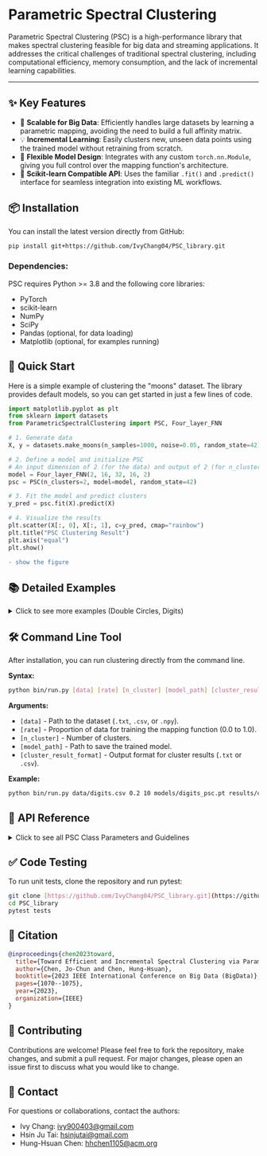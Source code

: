 # Parametric Spectral Clustering

Parametric Spectral Clustering (PSC) is a high-performance library that makes spectral clustering feasible for big data and streaming applications. It addresses the critical challenges of traditional spectral clustering, including computational efficiency, memory consumption, and the lack of incremental learning capabilities.

---

## ✨ Key Features

* 🚀 **Scalable for Big Data**: Efficiently handles large datasets by learning a parametric mapping, avoiding the need to build a full affinity matrix.
* 💡 **Incremental Learning**: Easily clusters new, unseen data points using the trained model without retraining from scratch.
* 🧠 **Flexible Model Design**: Integrates with any custom `torch.nn.Module`, giving you full control over the mapping function's architecture.
* 🐍 **Scikit-learn Compatible API**: Uses the familiar `.fit()` and `.predict()` interface for seamless integration into existing ML workflows.

## 📦 Installation

You can install the latest version directly from GitHub:

```bash
pip install git+https://github.com/IvyChang04/PSC_library.git
```

### Dependencies:
PSC requires Python >= 3.8 and the following core libraries:

* PyTorch
* scikit-learn
* NumPy
* SciPy
* Pandas (optional, for data loading)
* Matplotlib (optional, for examples running)

## 🚀 Quick Start

Here is a simple example of clustering the "moons" dataset. The library provides default models, so you can get started in just a few lines of code.

```python
import matplotlib.pyplot as plt
from sklearn import datasets
from ParametricSpectralClustering import PSC, Four_layer_FNN

# 1. Generate data
X, y = datasets.make_moons(n_samples=1000, noise=0.05, random_state=42)

# 2. Define a model and initialize PSC
# An input dimension of 2 (for the data) and output of 2 (for n_clusters)
model = Four_layer_FNN(2, 16, 32, 16, 2) 
psc = PSC(n_clusters=2, model=model, random_state=42)

# 3. Fit the model and predict clusters
y_pred = psc.fit(X).predict(X)

# 4. Visualize the results
plt.scatter(X[:, 0], X[:, 1], c=y_pred, cmap="rainbow")
plt.title("PSC Clustering Result")
plt.axis("equal")
plt.show()
```

```diff
- show the figure
```

## 📚 Detailed Examples 
<details>
  <summary>Click to see more examples (Double Circles, Digits)</summary>
  **Example: Clustering Double Circles Dataset**

  The double circles dataset is challenging because one cluster is inside another. PSC learns to map these points to a space where they are linearly separable.

  ```python
import numpy as np
import matplotlib.pyplot as plt
import torch.nn as nn

from sklearn import cluster, datasets
from sklearn.preprocessing import StandardScaler
from ParametricSpectralClustering.psc import PSC

# learn the mapping from feature space to spectral space
class Net1(nn.Module):
    def __init__(self, out_put):
        super(Net1, self).__init__()
        self.fc = nn.Linear(2, 32)
        self.output_layer = nn.Linear(32, out_put)
        self.relu = nn.ReLU()
    def forward(self, x):
        x = self.fc(x)
        x = self.relu(x)
        x = self.output_layer(x)
        return x

n_samples = 1000
X, y = datasets.make_circles(n_samples=n_samples, factor=0.5, noise=0.05)

psc = PSC(
    model=Net1(2),
    n_clusters=2,
    sampling_ratio=0,
    n_components=2,
    n_neighbor=10,
    batch_size_data=len(X)
)
psc.fit(X)
y_pred = psc.predict(X)
plt.scatter(X[:, 0], X[:, 1], c=y_pred, cmap="rainbow")
plt.axis("equal")
plt.show()
plt.close()
  ```

Here is the clustering result.
```diff
- show the figure.
```

**Example: Clustering Handwritten Digits Using Python Code**

The following example demonstrates PSC applied to the UCI ML handwritten digits dataset.

```python
from ParametricSpectralClustering import PSC, Four_layer_FNN
from sklearn.datasets import load_digits
from sklearn.cluster import KMeans

# Load and normalize dataset
digits = load_digits()
X = digits.data / 16

# Define clustering method
cluster_method = KMeans(n_clusters=10, init="k-means++", n_init=1, max_iter=100, algorithm='elkan')

# Define PSC model
model = Four_layer_FNN(64, 128, 256, 64, 10)
psc = PSC(model=model, clustering_method=cluster_method, n_neighbor=10, sampling_ratio=0, batch_size_data=1797)

# Train the PSC model
psc.fit(X)

# Save and apply model
psc.save_model("model")
cluster_idx = psc.predict(X)
```

</details>

## 🛠️ Command Line Tool

After installation, you can run clustering directly from the command line.

**Syntax:**

```bash
python bin/run.py [data] [rate] [n_cluster] [model_path] [cluster_result_format]
```

**Arguments:**

* `[data]` - Path to the dataset (`.txt`, `.csv`, or `.npy`).
* `[rate]` - Proportion of data for training the mapping function (0.0 to 1.0).
* `[n_cluster]` - Number of clusters.
* `[model_path]` - Path to save the trained model.
* `[cluster_result_format]` - Output format for cluster results (`.txt` or `.csv`).

**Example:**

```bash
python bin/run.py data/digits.csv 0.2 10 models/digits_psc.pt results/clusters.csv
```

## 📝 API Reference

<details>
<summary>Click to see all PSC Class Parameters and Guidelines</summary>
The `PSC` class is the main interface for parametric spectral clustering.

**Core Parameters**
|Parameter          |Type           |Default                         |Description                                                             |
|-------------------|---------------|--------------------------------|------------------------------------------------------------------------|
|`n_clusters`       |int            |10                              |Number of clusters to find in the data                                  |
|`n_components`     |int            |0                               |Number of embedding dimensions. If 0, defaults to n_clusters            |
|`n_neighbor`       |int            |8                               |Number of neighbors for k-nearest neighbors graph construction          |
|`model`            |torch.nn.Module|Four_layer_FNN(64,128,256,64,10)|Neural network to learn the mapping from feature space to spectral space|
|`clustering_method`|sklearn.cluster|KMeans                          |Clustering algorithm to apply to the learned embeddings                 |

**Training Parameters**
|Parameter              |Type |Default|Description                                      |
|-----------------------|-----|-------|-------------------------------------------------|
|`epochs`               |int  |50     |Number of training epochs for the neural network |
|`sampling_ratio`       |float|0.3    |Proportion of data used for training (0.0 to 1.0)|
|`batch_size_data`      |int  |50     |Batch size for processing data chunks            |
|`batch_size_dataloader`|int  |20     |Batch size for neural network training           |
|`random_state`         |int  |None   |Random seed for reproducibility                  |

**Advanced Parameters**
|Parameter              |Type |Default|Description                                      |
|-----------------------|-----|-------|-------------------------------------------------|
|`criterion`            |torch.nn.modules.loss|nn.MSELoss()|Loss function for training the neural network    |
</details>

## ✅ Code Testing

To run unit tests, clone the repository and run pytest:

```bash
git clone [https://github.com/IvyChang04/PSC_library.git](https://github.com/IvyChang04/PSC_library.git)
cd PSC_library
pytest tests
```

## 📄 Citation

```bibtex
@inproceedings{chen2023toward,
  title={Toward Efficient and Incremental Spectral Clustering via Parametric Spectral Clustering},
  author={Chen, Jo-Chun and Chen, Hung-Hsuan},
  booktitle={2023 IEEE International Conference on Big Data (BigData)},
  pages={1070--1075},
  year={2023},
  organization={IEEE}
}
```

## 🤝 Contributing

Contributions are welcome! Please feel free to fork the repository, make changes, and submit a pull request. For major changes, please open an issue first to discuss what you would like to change.

## 📧 Contact

For questions or collaborations, contact the authors:

* Ivy Chang: ivy900403@gmail.com
* Hsin Ju Tai: hsinjutai@gmail.com
* Hung-Hsuan Chen: hhchen1105@acm.org
